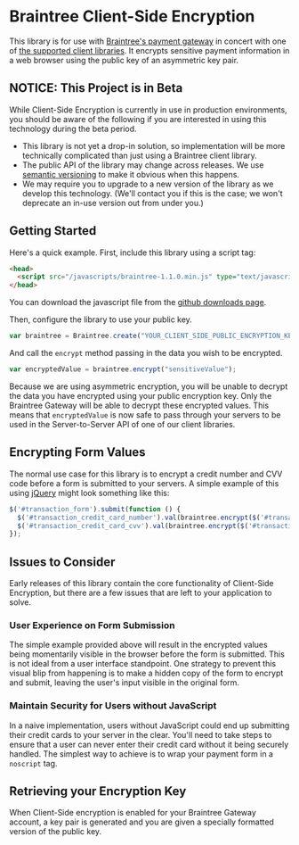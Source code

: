 # Braintree Client-Side Encryption

This library is for use with [Braintree's payment gateway](http://braintreepayments.com/) in concert with one of [the supported client libraries](http://braintreepayments.com/docs).  It encrypts sensitive payment information in a web browser using the public key of an asymmetric key pair.

## NOTICE: This Project is in Beta

While Client-Side Encryption is currently in use in production environments, you should be aware of the following if you are interested in using this technology during the beta period.

* This library is not yet a drop-in solution, so implementation will be more technically complicated than just using a Braintree client library.
* The public API of the library may change across releases.  We use [semantic versioning](http://semver.org/) to make it obvious when this happens.
* We may require you to upgrade to a new version of the library as we develop this technology.  (We'll contact you if this is the case; we won't deprecate an in-use version out from under you.)

## Getting Started

Here's a quick example.  First, include this library using a script tag:

```html
<head>
  <script src="/javascripts/braintree-1.1.0.min.js" type="text/javascript"></script>
</head>
```

You can download the javascript file from the [github downloads page](https://github.com/braintree/braintree_client_side_encryption/downloads).

Then, configure the library to use your public key.

```javascript
var braintree = Braintree.create("YOUR_CLIENT_SIDE_PUBLIC_ENCRYPTION_KEY");
```

And call the `encrypt` method passing in the data you wish to be encrypted.

```javascript
var encryptedValue = braintree.encrypt("sensitiveValue");
```

Because we are using asymmetric encryption, you will be unable to decrypt the data you have encrypted using your public encryption key. Only the Braintree Gateway will be able to decrypt these encrypted values.  This means that `encryptedValue` is now safe to pass through your servers to be used in the Server-to-Server API of one of our client libraries.

## Encrypting Form Values

The normal use case for this library is to encrypt a credit number and CVV code before a form is submitted to your servers.  A simple example of this using [jQuery](http://jquery.com/) might look something like this:

```javascript
$('#transaction_form').submit(function () {
  $('#transaction_credit_card_number').val(braintree.encrypt($('#transaction_credit_card_number').val()));
  $('#transaction_credit_card_cvv').val(braintree.encrypt($('#transaction_credit_card_cvv').val()));
});
```
## Issues to Consider

Early releases of this library contain the core functionality of Client-Side Encryption, but there are a few issues that are left to your application to solve.

### User Experience on Form Submission

The simple example provided above will result in the encrypted values being momentarily visible in the browser before the form is submitted.  This is not ideal from a user interface standpoint.  One strategy to prevent this visual blip from happening is to make a hidden copy of the form to encrypt and submit, leaving the user's input visible in the original form.

### Maintain Security for Users without JavaScript

In a naive implementation, users without JavaScript could end up submitting their credit cards to your server in the clear.  You'll need to take steps to ensure that a user can never enter their credit card without it being securely handled.  The simplest way to achieve is to wrap your payment form in a `noscript` tag.

## Retrieving your Encryption Key

When Client-Side encryption is enabled for your Braintree Gateway account, a key pair is generated and you are given a specially formatted version of the public key.

